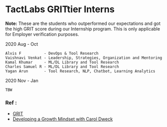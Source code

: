 # TactLabs GRITtier Interns

**Note:** These are the students who outperformed our expectations and got the high GRIT score during our Internship program. This is only applicable for Employer verification purposes.



2020 Aug - Oct
```
Alvis F          - DevOps & Tool Research
Vaishnavi Venkat - Leadership, Strategies, Organization and Mentoring
Kamal Khumar     - ML/DL Library and Tool Research
Charles Samuel R - ML/DL Library and Tool Research
Yagan Arun       - Tool Research, NLP, Chatbot, Learning Analytics
```



2020 Nov - Jan
```
TBW
```


### Ref :

  * [GRIT](https://www.youtube.com/watch?v=H14bBuluwB8)
  * [Developing a Growth Mindset with Carol Dweck](https://www.youtube.com/watch?v=hiiEeMN7vbQ)
